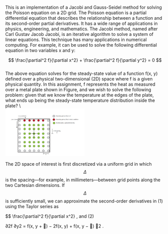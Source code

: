 This is an implementation of a Jacobi and Gauss-Seidel method for solving the Poisson equation on a 2D grid. The Poisson equation is a partial differential equation that describes the relationship between a function and its second-order partial derivatives. It has a wide range of applications in physics, engineering, and mathematics.
The Jacobi method, named after Carl Gustav Jacob Jacobi, is an iterative algorithm to solve a
system of linear equations. This technique has many applications in numerical computing. For
example, it can be used to solve the following differential equation in two variables x and y:

$$ \frac{\partial^2 f}{\partial x^2} +  \frac{\partial^2 f}{\partial y^2} = 0 $$     
The above equation solves for the steady-state value of a function f(x, y) defined over a physical
two-dimensional (2D) space where f is a given physical quantity.
In this assignment, f represents
the heat as measured over a metal plate shown in Figure, and we wish to solve the following
problem: given that we know the temperature at the edges of the plate, what ends up being the
steady-state temperature distribution inside the plate? \   
<img src="Screenshot 2024-04-21 163108.jpg" width="250" height="150" />

The 2D space of interest is first discretized via a uniform grid in which $$\Delta$$ is the spacing—for example,
in millimeters—between grid points along the two Cartesian dimensions. If $$\Delta$$ is sufficiently
small, we can approximate the second-order derivatives in (1) using the Taylor series as 

$$ \frac{\partial^2 f}{\partial x^2}
, and  (2)

∂2f
∂y2 =
f(x, y + ) − 2f(x, y) + f(x, y − )
2
.
